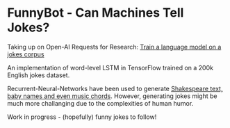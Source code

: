 # FunnyBot - Can Machines Tell Jokes?
Taking up on Open-AI Requests for Research: [Train a language model on a jokes corpus](https://openai.com/requests-for-research/#funnybot)

An implementation of word-level LSTM in TensorFlow trained on a 200k English jokes dataset.

Recurrent-Neural-Networks have been used to generate [Shakespeare text, baby names and even music chords](http://karpathy.github.io/2015/05/21/rnn-effectiveness/). However, generating jokes might be much more challanging due to the complexities of human humor.

Work in progress - (hopefully) funny jokes to follow!
